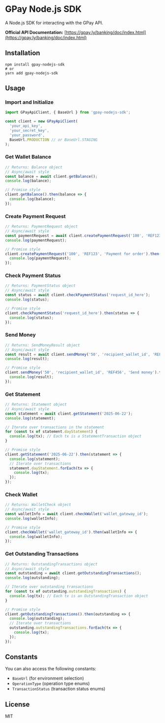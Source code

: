 # GPay Node.js SDK

A Node.js SDK for interacting with the GPay API.

**Official API Documentation:** [https://gpay.ly/banking/doc/index.html](https://gpay.ly/banking/doc/index.html)

## Installation

```
npm install gpay-nodejs-sdk
# or
yarn add gpay-nodejs-sdk
```

## Usage

### Import and Initialize

```js
import GPayApiClient, { BaseUrl } from 'gpay-nodejs-sdk';

const client = new GPayApiClient(
  'your_api_key',
  'your_secret_key',
  'your_password',
  BaseUrl.PRODUCTION // or BaseUrl.STAGING
);
```

### Get Wallet Balance
```js
// Returns: Balance object
// Async/await style
const balance = await client.getBalance();
console.log(balance);

// Promise style
client.getBalance().then(balance => {
  console.log(balance);
});
```

### Create Payment Request
```js
// Returns: PaymentRequest object
// Async/await style
const paymentRequest = await client.createPaymentRequest('100', 'REF123', 'Payment for order');
console.log(paymentRequest);

// Promise style
client.createPaymentRequest('100', 'REF123', 'Payment for order').then(paymentRequest => {
  console.log(paymentRequest);
});
```

### Check Payment Status
```js
// Returns: PaymentStatus object
// Async/await style
const status = await client.checkPaymentStatus('request_id_here');
console.log(status);

// Promise style
client.checkPaymentStatus('request_id_here').then(status => {
  console.log(status);
});
```

### Send Money
```js
// Returns: SendMoneyResult object
// Async/await style
const result = await client.sendMoney('50', 'recipient_wallet_id', 'REF456', 'Send money');
console.log(result);

// Promise style
client.sendMoney('50', 'recipient_wallet_id', 'REF456', 'Send money').then(result => {
  console.log(result);
});
```

### Get Statement
```js
// Returns: Statement object
// Async/await style
const statement = await client.getStatement('2025-06-22');
console.log(statement);

// Iterate over transactions in the statement
for (const tx of statement.dayStatement) {
  console.log(tx); // Each tx is a StatementTransaction object
}

// Promise style
client.getStatement('2025-06-22').then(statement => {
  console.log(statement);
  // Iterate over transactions
  statement.dayStatement.forEach(tx => {
    console.log(tx);
  });
});
```

### Check Wallet
```js
// Returns: WalletCheck object
// Async/await style
const walletInfo = await client.checkWallet('wallet_gateway_id');
console.log(walletInfo);

// Promise style
client.checkWallet('wallet_gateway_id').then(walletInfo => {
  console.log(walletInfo);
});
```

### Get Outstanding Transactions
```js
// Returns: OutstandingTransactions object
// Async/await style
const outstanding = await client.getOutstandingTransactions();
console.log(outstanding);

// Iterate over outstanding transactions
for (const tx of outstanding.outstandingTransactions) {
  console.log(tx); // Each tx is an OutstandingTransaction object
}

// Promise style
client.getOutstandingTransactions().then(outstanding => {
  console.log(outstanding);
  // Iterate over transactions
  outstanding.outstandingTransactions.forEach(tx => {
    console.log(tx);
  });
});
```

## Constants

You can also access the following constants:
- `BaseUrl` (for environment selection)
- `OperationType` (operation type enums)
- `TransactionStatus` (transaction status enums)

## License

MIT
